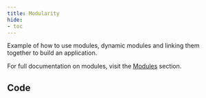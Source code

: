 ```yaml
---
title: Modularity
hide:
- toc
---
```


Example of how to use modules, dynamic modules and linking them together to build an application.

For full documentation on modules, visit the [Modules](../usage/modules.md) section.

## Code
